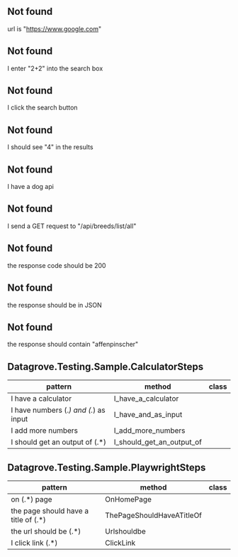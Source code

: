 
## Not found
url is "https://www.google.com"

## Not found
I enter "2+2" into the search box

## Not found
I click the search button

## Not found
I should see "4" in the results

## Not found
I have a dog api

## Not found
I send a GET request to "/api/breeds/list/all"

## Not found
the response code should be 200

## Not found
the response should be in JSON

## Not found
the response should contain "affenpinscher"

## Datagrove.Testing.Sample.CalculatorSteps

| pattern | method | class |
|-|-|-|
| I have a calculator | I_have_a_calculator |
| I have numbers (.*) and (.*) as input | I_have_and_as_input |
| I add more numbers | I_add_more_numbers |
| I should get an output of (.*) | I_should_get_an_output_of |

## Datagrove.Testing.Sample.PlaywrightSteps

| pattern | method | class |
|-|-|-|
| on (.*) page | OnHomePage |
| the page should have a title of (.*) | ThePageShouldHaveATitleOf |
| the url should be (.*) | Urlshouldbe |
| I click link (.*) | ClickLink |
